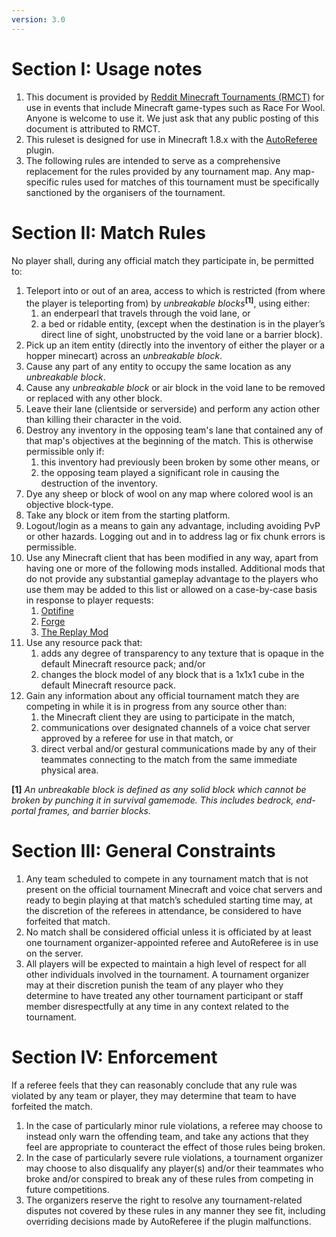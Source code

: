 ```yaml
---
version: 3.0
---
```


# Section I: Usage notes

1. This document is provided by [Reddit Minecraft Tournaments (RMCT)](http://rmct.tv/) for use in events that include Minecraft game-types such as Race For Wool. Anyone is welcome to use it. We just ask that any public posting of this document is attributed to RMCT.
2. This ruleset is designed for use in Minecraft 1.8.x with the [AutoReferee](http://rmct.github.io/AutoReferee/) plugin.
3. The following rules are intended to serve as a comprehensive replacement for the rules provided by any tournament map. Any map-specific rules used for matches of this tournament must be specifically sanctioned by the organisers of the tournament.

# Section II: Match Rules

No player shall, during any official match they participate in, be permitted to:

1. Teleport into or out of an area, access to which is restricted (from where the player is teleporting from) by _unbreakable blocks_<sup>__[1]__</sup>, using either:
    1. an enderpearl that travels through the void lane, or
    2. a bed or ridable entity, (except when the destination is in the player’s direct line of sight, unobstructed by the void lane or a barrier block).
2. Pick up an item entity (directly into the inventory of either the player or a hopper minecart) across an _unbreakable block_.
3. Cause any part of any entity to occupy the same location as any _unbreakable block_.
4. Cause any _unbreakable block_ or air block in the void lane to be removed or replaced with any other block.
5. Leave their lane (clientside or serverside) and perform any action other than killing their character in the void.
6. Destroy any inventory in the opposing team's lane that contained any of that map's objectives at the beginning of the match. This is otherwise permissible only if:
    1. this inventory had previously been broken by some other means, or
    2. the opposing team played a significant role in causing the destruction of the inventory.
7. Dye any sheep or block of wool on any map where colored wool is an objective block-type.
8. Take any block or item from the starting platform.
9. Logout/login as a means to gain any advantage, including avoiding PvP or other hazards. Logging out and in to address lag or fix chunk errors is permissible.
10. Use any Minecraft client that has been modified in any way, apart from having one or more of the following mods installed. Additional mods that do not provide any substantial gameplay advantage to the players who use them may be added to this list or allowed on a case-by-case basis in response to player requests:
    1. [Optifine](http://www.minecraftforum.net/forums/mapping-and-modding/minecraft-mods/1272953-optifine-hd-a4-fps-boost-hd-textures-aa-af-and)
    2. [Forge](http://files.minecraftforge.net/)
    3. [The Replay Mod](https://www.replaymod.com/)
11. Use any resource pack that:
    1. adds any degree of transparency to any texture that is opaque in the default Minecraft resource pack; and/or
    2. changes the block model of any block that is a 1x1x1 cube in the default Minecraft resource pack.
12. Gain any information about any official tournament match they are competing in while it is in progress from any source other than:
    1. the Minecraft client they are using to participate in the match,
    2. communications over designated channels of a voice chat server approved by a referee for use in that match, or
    3. direct verbal and/or gestural communications made by any of their teammates connecting to the match from the same immediate physical area.

__[1]__ _An unbreakable block is defined as any solid block which cannot be broken by punching it in survival gamemode. This includes bedrock, end-portal frames, and barrier blocks._

# Section III: General Constraints

1. Any team scheduled to compete in any tournament match that is not present on the official tournament Minecraft and voice chat servers and ready to begin playing at that match’s scheduled starting time may, at the discretion of the referees in attendance, be considered to have forfeited that match.
2. No match shall be considered official unless it is officiated by at least one tournament organizer-appointed referee and AutoReferee is in use on the server.
3. All players will be expected to maintain a high level of respect for all other individuals involved in the tournament. A tournament organizer may at their discretion punish the team of any player who they determine to have treated any other tournament participant or staff member disrespectfully at any time in any context related to the tournament.

# Section IV: Enforcement

If a referee feels that they can reasonably conclude that any rule was violated by any team or player, they may determine that team to have forfeited the match.

1. In the case of particularly minor rule violations, a referee may choose to instead only warn the offending team, and take any actions that they feel are appropriate to counteract the effect of those rules being broken.
2. In the case of particularly severe rule violations, a tournament organizer may choose to also disqualify any player(s) and/or their teammates who broke and/or conspired to break any of these rules from competing in future competitions.
3. The organizers reserve the right to resolve any tournament-related disputes not covered by these rules in any manner they see fit, including overriding decisions made by AutoReferee if the plugin malfunctions.
